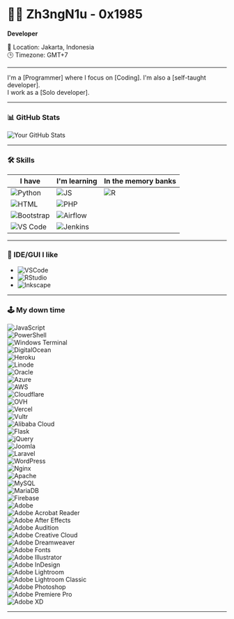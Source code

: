 # 👩‍💻 Zh3ngN1u - 0x1985

**Developer**

📍 Location: Jakarta, Indonesia  
🕒 Timezone: GMT+7  

---

I'm a [Programmer] where I focus on [Coding]. I'm also a [self-taught developer].  
I work as a [Solo developer].

---

### 📊 GitHub Stats

![Your GitHub Stats](https://github-readme-stats.vercel.app/api?username=zh3ngn1u&show_icons=true&theme=tokyonight)

---

### 🛠️ Skills

| I have                         | I'm learning                 | In the memory banks      |
|-------------------------------|------------------------------|--------------------------|
| ![Python](https://img.shields.io/badge/Python-3776AB?style=flat&logo=python&logoColor=white) | ![JS](https://img.shields.io/badge/JavaScript-F7DF1E?style=flat&logo=javascript&logoColor=black) | ![R](https://img.shields.io/badge/R-276DC3?style=flat&logo=r&logoColor=white) |
| ![HTML](https://img.shields.io/badge/HTML5-E34F26?style=flat&logo=html5&logoColor=white) | ![PHP](https://img.shields.io/badge/PHP-777BB4?style=flat&logo=php&logoColor=white) |  |
| ![Bootstrap](https://img.shields.io/badge/Bootstrap-7952B3?style=flat&logo=bootstrap&logoColor=white) | ![Airflow](https://img.shields.io/badge/Airflow-017CEE?style=flat&logo=apacheairflow&logoColor=white) |  |
| ![VS Code](https://img.shields.io/badge/VSCode-007ACC?style=flat&logo=visual-studio-code&logoColor=white) | ![Jenkins](https://img.shields.io/badge/Jenkins-D24939?style=flat&logo=jenkins&logoColor=white) |  |

---

### 🧠 IDE/GUI I like

- ![VSCode](https://img.shields.io/badge/VS_Code-007ACC?style=flat&logo=visual-studio-code&logoColor=white)
- ![RStudio](https://img.shields.io/badge/RStudio-75AADB?style=flat&logo=rstudio&logoColor=white)
- ![Inkscape](https://img.shields.io/badge/Inkscape-000000?style=flat&logo=inkscape&logoColor=white)

---

### 🕹️ My down time

![JavaScript](https://img.shields.io/badge/javascript-%23323330.svg?style=for-the-badge&logo=javascript&logoColor=%23F7DF1E)  
![PowerShell](https://img.shields.io/badge/PowerShell-%235391FE.svg?style=for-the-badge&logo=powershell&logoColor=white)  
![Windows Terminal](https://img.shields.io/badge/Windows%20Terminal-%234D4D4D.svg?style=for-the-badge&logo=windows-terminal&logoColor=white)  
![DigitalOcean](https://img.shields.io/badge/DigitalOcean-%230167ff.svg?style=for-the-badge&logo=digitalOcean&logoColor=white)  
![Heroku](https://img.shields.io/badge/heroku-%23430098.svg?style=for-the-badge&logo=heroku&logoColor=white)  
![Linode](https://img.shields.io/badge/linode-00A95C?style=for-the-badge&logo=linode&logoColor=white)  
![Oracle](https://img.shields.io/badge/Oracle-F80000?style=for-the-badge&logo=oracle&logoColor=white)  
![Azure](https://img.shields.io/badge/azure-%230072C6.svg?style=for-the-badge&logo=microsoftazure&logoColor=white)  
![AWS](https://img.shields.io/badge/AWS-%23FF9900.svg?style=for-the-badge&logo=amazon-aws&logoColor=white)  
![Cloudflare](https://img.shields.io/badge/Cloudflare-F38020?style=for-the-badge&logo=Cloudflare&logoColor=white)  
![OVH](https://img.shields.io/badge/ovh-%23123F6D.svg?style=for-the-badge&logo=ovh&logoColor=#123F6D)  
![Vercel](https://img.shields.io/badge/vercel-%23000000.svg?style=for-the-badge&logo=vercel&logoColor=white)  
![Vultr](https://img.shields.io/badge/Vultr-007BFC.svg?style=for-the-badge&logo=vultr)  
![Alibaba Cloud](https://img.shields.io/badge/AlibabaCloud-%23FF6701.svg?style=for-the-badge&logo=alibabacloud&logoColor=white)  
![Flask](https://img.shields.io/badge/flask-%23000.svg?style=for-the-badge&logo=flask&logoColor=white)  
![jQuery](https://img.shields.io/badge/jquery-%230769AD.svg?style=for-the-badge&logo=jquery&logoColor=white)  
![Joomla](https://img.shields.io/badge/joomla-%235091CD.svg?style=for-the-badge&logo=joomla&logoColor=white)  
![Laravel](https://img.shields.io/badge/laravel-%23FF2D20.svg?style=for-the-badge&logo=laravel&logoColor=white)  
![WordPress](https://img.shields.io/badge/WordPress-%23117AC9.svg?style=for-the-badge&logo=WordPress&logoColor=white)  
![Nginx](https://img.shields.io/badge/nginx-%23009639.svg?style=for-the-badge&logo=nginx&logoColor=white)  
![Apache](https://img.shields.io/badge/apache-%23D42029.svg?style=for-the-badge&logo=apache&logoColor=white)  
![MySQL](https://img.shields.io/badge/mysql-4479A1.svg?style=for-the-badge&logo=mysql&logoColor=white)  
![MariaDB](https://img.shields.io/badge/MariaDB-003545?style=for-the-badge&logo=mariadb&logoColor=white)  
![Firebase](https://img.shields.io/badge/firebase-a08021?style=for-the-badge&logo=firebase&logoColor=ffcd34)  
![Adobe](https://img.shields.io/badge/adobe-%23FF0000.svg?style=for-the-badge&logo=adobe&logoColor=white)  
![Adobe Acrobat Reader](https://img.shields.io/badge/Adobe%20Acrobat%20Reader-EC1C24.svg?style=for-the-badge&logo=Adobe%20Acrobat%20Reader&logoColor=white)  
![Adobe After Effects](https://img.shields.io/badge/Adobe%20After%20Effects-9999FF.svg?style=for-the-badge&logo=Adobe%20After%20Effects&logoColor=white)  
![Adobe Audition](https://img.shields.io/badge/Adobe%20Audition-9999FF.svg?style=for-the-badge&logo=Adobe%20Audition&logoColor=white)  
![Adobe Creative Cloud](https://img.shields.io/badge/Adobe%20Creative%20Cloud-DA1F26.svg?style=for-the-badge&logo=Adobe%20Creative%20Cloud&logoColor=white)  
![Adobe Dreamweaver](https://img.shields.io/badge/Adobe%20Dreamweaver-FF61F6.svg?style=for-the-badge&logo=Adobe%20Dreamweaver&logoColor=white)  
![Adobe Fonts](https://img.shields.io/badge/Adobe%20Fonts-000B1D.svg?style=for-the-badge&logo=Adobe%20Fonts&logoColor=white)  
![Adobe Illustrator](https://img.shields.io/badge/adobe%20illustrator-%23FF9A00.svg?style=for-the-badge&logo=adobe%20illustrator&logoColor=white)  
![Adobe InDesign](https://img.shields.io/badge/Adobe%20InDesign-49021F?style=for-the-badge&logo=adobeindesign&logoColor=FF3366)  
![Adobe Lightroom](https://img.shields.io/badge/Adobe%20Lightroom-31A8FF.svg?style=for-the-badge&logo=Adobe%20Lightroom&logoColor=white)  
![Adobe Lightroom Classic](https://img.shields.io/badge/Adobe%20Lightroom%20Classic-31A8FF.svg?style=for-the-badge&logo=Adobe%20Lightroom%20Classic&logoColor=white)  
![Adobe Photoshop](https://img.shields.io/badge/adobe%20photoshop-%2331A8FF.svg?style=for-the-badge&logo=adobe%20photoshop&logoColor=white)  
![Adobe Premiere Pro](https://img.shields.io/badge/Adobe%20Premiere%20Pro-9999FF.svg?style=for-the-badge&logo=Adobe%20Premiere%20Pro&logoColor=white)  
![Adobe XD](https://img.shields.io/badge/Adobe%20XD-470137?style=for-the-badge&logo=Adobe%20XD&logoColor=#FF61F6)  

---
